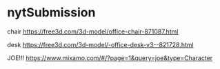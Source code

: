 # nytSubmission

chair
https://free3d.com/3d-model/office-chair-871087.html

desk
https://free3d.com/3d-model/-office-desk-v3--821728.html

JOE!!!
https://www.mixamo.com/#/?page=1&query=joe&type=Character